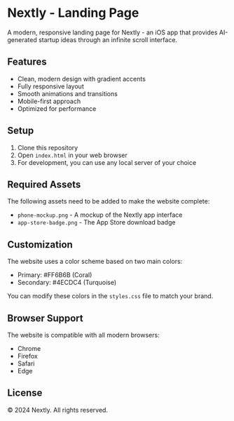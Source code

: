 # Nextly - Landing Page

A modern, responsive landing page for Nextly - an iOS app that provides AI-generated startup ideas through an infinite scroll interface.

## Features

- Clean, modern design with gradient accents
- Fully responsive layout
- Smooth animations and transitions
- Mobile-first approach
- Optimized for performance

## Setup

1. Clone this repository
2. Open `index.html` in your web browser
3. For development, you can use any local server of your choice

## Required Assets

The following assets need to be added to make the website complete:

- `phone-mockup.png` - A mockup of the Nextly app interface
- `app-store-badge.png` - The App Store download badge

## Customization

The website uses a color scheme based on two main colors:
- Primary: #FF6B6B (Coral)
- Secondary: #4ECDC4 (Turquoise)

You can modify these colors in the `styles.css` file to match your brand.

## Browser Support

The website is compatible with all modern browsers:
- Chrome
- Firefox
- Safari
- Edge

## License

© 2024 Nextly. All rights reserved. 